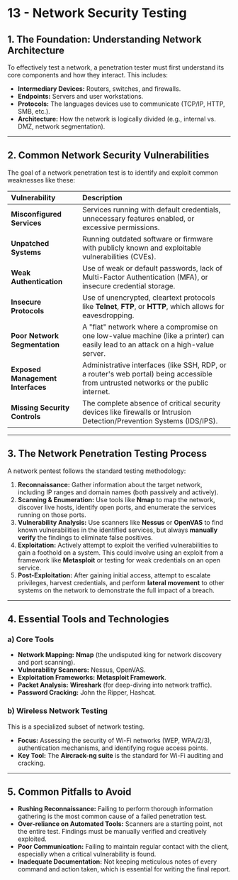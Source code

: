 # 13 - Network Security Testing

## 1. The Foundation: Understanding Network Architecture

To effectively test a network, a penetration tester must first understand its core components and how they interact. This includes:
*   **Intermediary Devices:** Routers, switches, and firewalls.
*   **Endpoints:** Servers and user workstations.
*   **Protocols:** The languages devices use to communicate (TCP/IP, HTTP, SMB, etc.).
*   **Architecture:** How the network is logically divided (e.g., internal vs. DMZ, network segmentation).

---

## 2. Common Network Security Vulnerabilities

The goal of a network penetration test is to identify and exploit common weaknesses like these:

| Vulnerability | Description |
| :--- | :--- |
| **Misconfigured Services** | Services running with default credentials, unnecessary features enabled, or excessive permissions. |
| **Unpatched Systems** | Running outdated software or firmware with publicly known and exploitable vulnerabilities (CVEs). |
| **Weak Authentication** | Use of weak or default passwords, lack of Multi-Factor Authentication (MFA), or insecure credential storage. |
| **Insecure Protocols** | Use of unencrypted, cleartext protocols like **Telnet**, **FTP**, or **HTTP**, which allows for eavesdropping. |
| **Poor Network Segmentation**| A "flat" network where a compromise on one low-value machine (like a printer) can easily lead to an attack on a high-value server. |
| **Exposed Management Interfaces**| Administrative interfaces (like SSH, RDP, or a router's web portal) being accessible from untrusted networks or the public internet. |
| **Missing Security Controls**| The complete absence of critical security devices like firewalls or Intrusion Detection/Prevention Systems (IDS/IPS). |

---

## 3. The Network Penetration Testing Process

A network pentest follows the standard testing methodology:

1.  **Reconnaissance:** Gather information about the target network, including IP ranges and domain names (both passively and actively).
2.  **Scanning & Enumeration:** Use tools like **Nmap** to map the network, discover live hosts, identify open ports, and enumerate the services running on those ports.
3.  **Vulnerability Analysis:** Use scanners like **Nessus** or **OpenVAS** to find known vulnerabilities in the identified services, but always **manually verify** the findings to eliminate false positives.
4.  **Exploitation:** Actively attempt to exploit the verified vulnerabilities to gain a foothold on a system. This could involve using an exploit from a framework like **Metasploit** or testing for weak credentials on an open service.
5.  **Post-Exploitation:** After gaining initial access, attempt to escalate privileges, harvest credentials, and perform **lateral movement** to other systems on the network to demonstrate the full impact of a breach.

---

## 4. Essential Tools and Technologies

### a) Core Tools
*   **Network Mapping:** **Nmap** (the undisputed king for network discovery and port scanning).
*   **Vulnerability Scanners:** Nessus, OpenVAS.
*   **Exploitation Frameworks:** **Metasploit Framework**.
*   **Packet Analysis:** **Wireshark** (for deep-diving into network traffic).
*   **Password Cracking:** John the Ripper, Hashcat.

### b) Wireless Network Testing
This is a specialized subset of network testing.
*   **Focus:** Assessing the security of Wi-Fi networks (WEP, WPA/2/3), authentication mechanisms, and identifying rogue access points.
*   **Key Tool:** The **Aircrack-ng suite** is the standard for Wi-Fi auditing and cracking.

---

## 5. Common Pitfalls to Avoid

*   **Rushing Reconnaissance:** Failing to perform thorough information gathering is the most common cause of a failed penetration test.
*   **Over-reliance on Automated Tools:** Scanners are a starting point, not the entire test. Findings must be manually verified and creatively exploited.
*   **Poor Communication:** Failing to maintain regular contact with the client, especially when a critical vulnerability is found.
*   **Inadequate Documentation:** Not keeping meticulous notes of every command and action taken, which is essential for writing the final report.
